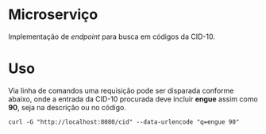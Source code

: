 # Microserviço
Implementação de _endpoint_ para busca em códigos da CID-10.

# Uso
Via linha de comandos uma requisição pode ser disparada conforme abaixo,
onde a entrada da CID-10 procurada deve incluir **engue** assim como **90**, seja na descrição ou no código.

```
curl -G "http://localhost:8080/cid" --data-urlencode "q=engue 90"
```
